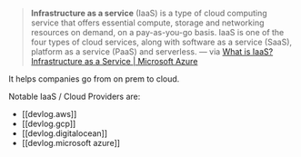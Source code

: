 
> **Infrastructure as a service** (IaaS) is a type of cloud computing service that offers essential compute, storage and networking resources on demand, on a pay-as-you-go basis. IaaS is one of the four types of cloud services, along with software as a service (SaaS), platform as a service (PaaS) and serverless. — via [What is IaaS? Infrastructure as a Service | Microsoft Azure](https://azure.microsoft.com/en-in/overview/what-is-iaas/)

It helps companies go from on prem to cloud.

Notable IaaS / Cloud Providers are:

- [[devlog.aws]]
- [[devlog.gcp]]
- [[devlog.digitalocean]]
- [[devlog.microsoft azure]]
